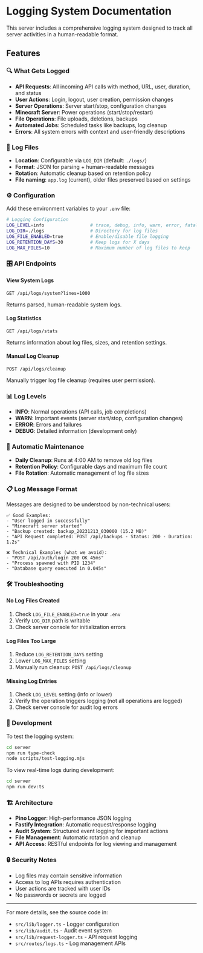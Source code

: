 # Logging System Documentation

This server includes a comprehensive logging system designed to track all server activities in a human-readable format.

## Features

### 🔍 What Gets Logged
- **API Requests**: All incoming API calls with method, URL, user, duration, and status
- **User Actions**: Login, logout, user creation, permission changes
- **Server Operations**: Server start/stop, configuration changes
- **Minecraft Server**: Power operations (start/stop/restart)
- **File Operations**: File uploads, deletions, backups
- **Automated Jobs**: Scheduled tasks like backups, log cleanup
- **Errors**: All system errors with context and user-friendly descriptions

### 📁 Log Files
- **Location**: Configurable via `LOG_DIR` (default: `./logs/`)
- **Format**: JSON for parsing + human-readable messages
- **Rotation**: Automatic cleanup based on retention policy
- **File naming**: `app.log` (current), older files preserved based on settings

### ⚙️ Configuration

Add these environment variables to your `.env` file:

```bash
# Logging Configuration
LOG_LEVEL=info                 # trace, debug, info, warn, error, fatal
LOG_DIR=./logs                 # Directory for log files
LOG_FILE_ENABLED=true          # Enable/disable file logging
LOG_RETENTION_DAYS=30          # Keep logs for X days
LOG_MAX_FILES=10               # Maximum number of log files to keep
```

### 🎛️ API Endpoints

#### View System Logs
```
GET /api/logs/system?lines=1000
```
Returns parsed, human-readable system logs.

#### Log Statistics
```
GET /api/logs/stats
```
Returns information about log files, sizes, and retention settings.

#### Manual Log Cleanup
```
POST /api/logs/cleanup
```
Manually trigger log file cleanup (requires user permission).

### 📊 Log Levels

- **INFO**: Normal operations (API calls, job completions)
- **WARN**: Important events (server start/stop, configuration changes)
- **ERROR**: Errors and failures
- **DEBUG**: Detailed information (development only)

### 🔄 Automatic Maintenance

- **Daily Cleanup**: Runs at 4:00 AM to remove old log files
- **Retention Policy**: Configurable days and maximum file count
- **File Rotation**: Automatic management of log file sizes

### 📋 Log Message Format

Messages are designed to be understood by non-technical users:

```
✅ Good Examples:
- "User logged in successfully"
- "Minecraft server started"
- "Backup created: backup_20231213_030000 (15.2 MB)"
- "API Request completed: POST /api/backups - Status: 200 - Duration: 1.2s"

❌ Technical Examples (what we avoid):
- "POST /api/auth/login 200 OK 45ms"
- "Process spawned with PID 1234"
- "Database query executed in 0.045s"
```

### 🛠️ Troubleshooting

#### No Log Files Created
1. Check `LOG_FILE_ENABLED=true` in your `.env`
2. Verify `LOG_DIR` path is writable
3. Check server console for initialization errors

#### Log Files Too Large
1. Reduce `LOG_RETENTION_DAYS` setting
2. Lower `LOG_MAX_FILES` setting
3. Manually run cleanup: `POST /api/logs/cleanup`

#### Missing Log Entries
1. Check `LOG_LEVEL` setting (info or lower)
2. Verify the operation triggers logging (not all operations are logged)
3. Check server console for audit log errors

### 🔧 Development

To test the logging system:

```bash
cd server
npm run type-check
node scripts/test-logging.mjs
```

To view real-time logs during development:

```bash
cd server
npm run dev:ts
```

### 🏗️ Architecture

- **Pino Logger**: High-performance JSON logging
- **Fastify Integration**: Automatic request/response logging
- **Audit System**: Structured event logging for important actions
- **File Management**: Automatic rotation and cleanup
- **API Access**: RESTful endpoints for log viewing and management

### 🔒 Security Notes

- Log files may contain sensitive information
- Access to log APIs requires authentication
- User actions are tracked with user IDs
- No passwords or secrets are logged

---

For more details, see the source code in:
- `src/lib/logger.ts` - Logger configuration
- `src/lib/audit.ts` - Audit event system
- `src/lib/request-logger.ts` - API request logging
- `src/routes/logs.ts` - Log management APIs